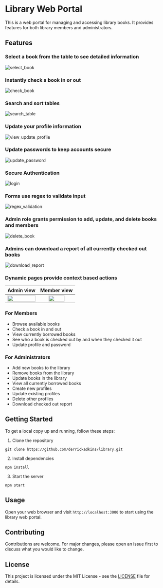 # Library Web Portal

This is a web portal for managing and accessing library books. It provides features for both library members and administrators.

## Features

### Select a book from the table to see detailed information
  
  ![select_book](https://github.com/derrickadkins/library/assets/11668198/f7c46363-f18d-473a-bc90-54e0b125c5cd)

### Instantly check a book in or out
  
  ![check_book](https://github.com/derrickadkins/library/assets/11668198/5a5c39f0-aa70-4b1e-a7f6-5c0dfa960786)

### Search and sort tables
  
  ![search_table](https://github.com/derrickadkins/library/assets/11668198/ce306da2-7497-4dad-ab90-8948717de705)

### Update your profile information
  
  ![view_update_profile](https://github.com/derrickadkins/library/assets/11668198/ce963b20-5ef2-4cbb-b009-71ff9e0eaf01)

### Update passwords to keep accounts secure
  
  ![update_password](https://github.com/derrickadkins/library/assets/11668198/7a4095fd-d813-4cba-98de-b6d68e99cc30)
  
### Secure Authentication
  
  ![login](https://github.com/derrickadkins/library/assets/11668198/ccac5965-d553-4ff0-943c-13061d5ca77e)

### Forms use regex to validate input
  
  ![regex_validation](https://github.com/derrickadkins/library/assets/11668198/eb35dddd-b2c9-4ba2-9174-b5321ea49c48)

### Admin role grants permission to add, update, and delete books and members
  
  ![delete_book](https://github.com/derrickadkins/library/assets/11668198/84ede89c-45d8-4e78-bcae-6080efb7e7cb)

### Admins can download a report of all currently checked out books

  ![download_report](https://github.com/derrickadkins/library/assets/11668198/8192507d-ed0e-49ac-a44b-5210a78f8434)

### Dynamic pages provide context based actions

| Admin view | Member view |
|:----------:|:-----------:|
| <img src="https://github.com/derrickadkins/library/assets/11668198/03c701f2-7cfd-4916-a9b3-ad80c6f960bf" style="width: 100%;"/> | <img src="https://github.com/derrickadkins/library/assets/11668198/d0b4ce4e-446d-42df-8a24-671d4e372f60" style="width: 70%;"/> |

### For Members

- Browse available books
- Check a book in and out
- View currently borrowed books
- See who a book is checked out by and when they checked it out
- Update profile and password

### For Administrators

- Add new books to the library
- Remove books from the library
- Update books in the library
- View all currently borrowed books
- Create new profiles
- Update existing profiles
- Delete other profiles
- Download checked out report

## Getting Started

To get a local copy up and running, follow these steps:

1. Clone the repository
```
git clone https://github.com/derrickadkins/library.git
```
2. Install dependencies
```
npm install
```
3. Start the server
```
npm start
```

## Usage

Open your web browser and visit `http://localhost:3000` to start using the library web portal.

## Contributing

Contributions are welcome. For major changes, please open an issue first to discuss what you would like to change.

## License

This project is licensed under the MIT License - see the [LICENSE](LICENSE) file for details.
